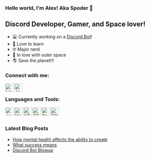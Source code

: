 ### Hello world, I'm Alex! Aka Spoder 👋

## Discord Developer, Gamer, and Space lover!

- 💻 Currently working on a [Discord Bot](https://discord.com/api/oauth2/authorize?client_id=932455367777067079&permissions=321536&scope=bot%20applications.commands)!
- 📕 Love to learn
- 🤓 Major nerd
- 🚀 In love with outer space
- 🌎 Save the planet!!!

### Connect with me:

[<img align="left" alt="Linkedin" width="26px" src="https://cdn-icons-png.flaticon.com/512/174/174857.png"/>][linkedin]
[<img align="left" alt="JavaScript" width="26px" src="https://d2fltix0v2e0sb.cloudfront.net/dev-black.png"/>][dev.to]

<br/>

### Languages and Tools:

<img align="left" alt="JavaScript" width="26px" src="https://www.freepnglogos.com/uploads/javascript-png/javascript-vector-logo-yellow-png-transparent-javascript-vector-12.png"/>
<img align="left" alt="Visual Studio Code" width="26px" src="https://upload.wikimedia.org/wikipedia/commons/thumb/9/9a/Visual_Studio_Code_1.35_icon.svg/2048px-Visual_Studio_Code_1.35_icon.svg.png"/>

<img align="left" alt="HTML" width="26px" src="https://cdn-icons-png.flaticon.com/512/732/732212.png"/>

<img align="left" alt="CSS" width="26px" src="https://cdn-icons-png.flaticon.com/512/732/732190.png"/>

<img align="left" alt="Node.js" width="26px" src="https://cdn.iconscout.com/icon/free/png-256/node-js-1174925.png"/>

<img align="left" alt="SQL" width="26px" src="https://www.freeiconspng.com/thumbs/sql-server-icon-png/sql-server-icon-png-29.png"/>

<br />
<br />

### Latest Blog Posts
<!-- BLOG-POST-LIST:START -->
- [How mental health affects the ability to create](https://dev.to/spoder/how-mental-health-affects-the-ability-to-create-58i0)
- [What success means](https://dev.to/spoder/what-success-means-52e9)
- [Discord Bot Blowup](https://dev.to/spoder/discord-bot-blowup-48mk)
<!-- BLOG-POST-LIST:END -->

[linkedin]: https://www.linkedin.com/in/alex-dowdney-89627622a/

[dev.to]: https://dev.to/spoder